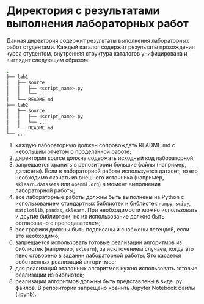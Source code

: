 # Директория с результатами выполнения лабораторных работ

Данная директория содержит результаты выполнения лабораторных работ студентами. Каждый каталог содержит результаты прохождения курса студентом, внутренняя структура каталогов унифицирована и выглядит следующим образом:
```sh
.
├── lab1
│   ├── source
│   │   ├── <script_name>.py
│   │   └── ... 
│   └── README.md
├── lab2
│   ├── source
│   │   ├── <script_name>.py
│   │   └── ... 
│   └── README.md
└── ...

```
1. каждую лабораторную должен сопровождать README.md с небольшим отчетом о проделанной работе;
2. директория source должна содержать исходный код лабораторной;
3. запрещается хранить в репозитории большие файлы (например, датасеты). Если в лабораторной работе используется датасет, то его необходимо скачать из внешнего источника (например, `sklearn.datasets` или `openml.org`) в момент выполнения лабораторной работы;
4. все лабораторные работы должны быть выполнены на Python с использованием стандартных библиотек и библиотек `numpy`, `scipy`, `matplotlib`, `pandas`, `sklearn`. При необходимости можно использовать и другие библиотеки, но их использование должно быть согласовано с преподавателем;
5. все графики должны быть подписаны и снабжены легендой, если это необходимо;
6. запрещается использовать готовые реализации алгоритмов из библиотек (например, `sklearn`), за исключением случаев, когда это явно оговорено в задании лабораторной работы. Это касается собственных реализаций алгоритмов;
7. для реализаций эталонных алгоритмов нужно использовать готовые реализации из библиотек;
8. реализации алгоритмов должны быть представлены в виде .py файлов. В репозитории запрещено хранить Jupyter Notebook файлы (.ipynb).